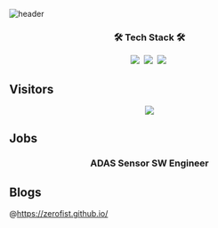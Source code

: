 ![header](https://capsule-render.vercel.app/api?type=soft&color=auto&height=150&section=header&text=DdangKwon&fontSize=64&animation=twinkling)


<h3 align="center">🛠 Tech Stack 🛠</h3>
<p align="center">
  <img src="https://img.shields.io/badge/C-A8B9CC?style=flat-square&logo=C&logoColor=white"/></a>&nbsp
  <img src="https://img.shields.io/badge/C++-00599C?style=flat-square&logo=C%2B%2B&logoColor=white"/></a>&nbsp 
  <img src="https://img.shields.io/badge/Python-3766AB?style=flat-square&logo=Python&logoColor=white"/></a>&nbsp 
</p>

## Visitors
<p align="center">
  <a href="https://hits.seeyoufarm.com"><img src="https://hits.seeyoufarm.com/api/count/incr/badge.svg?         url=https%3A%2F%2Fgithub.com%2FDdangkwon&count_bg=%2362E102&title_bg=%23555555&icon=&icon_color=%23E7E7E7&title=hits&edge_flat=false"/></a>
</p>

## Jobs
<h3 align="center"> ADAS Sensor SW Engineer  </h3>

## Blogs
@https://zerofist.github.io/
